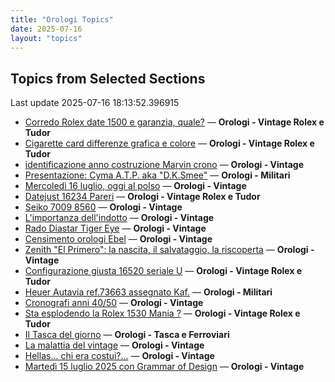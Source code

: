 ```yaml
---
title: "Orologi Topics"
date: 2025-07-16
layout: "topics"
---
```


## Topics from Selected Sections

Last update 2025-07-16 18:13:52.396915

- [Corredo Rolex date 1500 e garanzia, quale?](https://orologi.forumfree.it/?t=80761869) — **Orologi - Vintage Rolex e Tudor**
- [Cigarette card differenze grafica e colore](https://orologi.forumfree.it/?t=79533986) — **Orologi - Vintage Rolex e Tudor**
- [identificazione anno costruzione Marvin crono](https://orologi.forumfree.it/?t=80761545) — **Orologi - Vintage**
- [Presentazione: Cyma A.T.P. aka "D.K.Smee"](https://orologi.forumfree.it/?t=80712327) — **Orologi - Militari**
- [Mercoledì 16 luglio, oggi al polso](https://orologi.forumfree.it/?t=80761711) — **Orologi - Vintage**
- [Datejust 16234 Pareri](https://orologi.forumfree.it/?t=80754153) — **Orologi - Vintage Rolex e Tudor**
- [Seiko 7009 8560](https://orologi.forumfree.it/?t=80718522) — **Orologi - Vintage**
- [L'importanza dell'indotto](https://orologi.forumfree.it/?t=80692246) — **Orologi - Vintage**
- [Rado Diastar Tiger Eye](https://orologi.forumfree.it/?t=80755140) — **Orologi - Vintage**
- [Censimento orologi Ebel](https://orologi.forumfree.it/?t=58592137) — **Orologi - Vintage**
- [Zenith "El Primero": la nascita, il salvataggio, la riscoperta](https://orologi.forumfree.it/?t=31321982) — **Orologi - Vintage**
- [Configurazione giusta 16520 seriale U](https://orologi.forumfree.it/?t=80762291) — **Orologi - Vintage Rolex e Tudor**
- [Heuer Autavia ref.73663 assegnato Kaf.](https://orologi.forumfree.it/?t=80760749) — **Orologi - Militari**
- [Cronografi anni 40/50](https://orologi.forumfree.it/?t=80740948) — **Orologi - Vintage**
- [Sta esplodendo la Rolex 1530 Mania ?](https://orologi.forumfree.it/?t=80757728) — **Orologi - Vintage Rolex e Tudor**
- [Il Tasca del giorno](https://orologi.forumfree.it/?t=80702163) — **Orologi - Tasca e Ferroviari**
- [La malattia del vintage](https://orologi.forumfree.it/?t=80762254) — **Orologi - Vintage**
- [Hellas... chi era costui?...](https://orologi.forumfree.it/?t=80761124) — **Orologi - Vintage**
- [Martedì 15 luglio 2025 con Grammar of Design](https://orologi.forumfree.it/?t=80760849) — **Orologi - Vintage**
